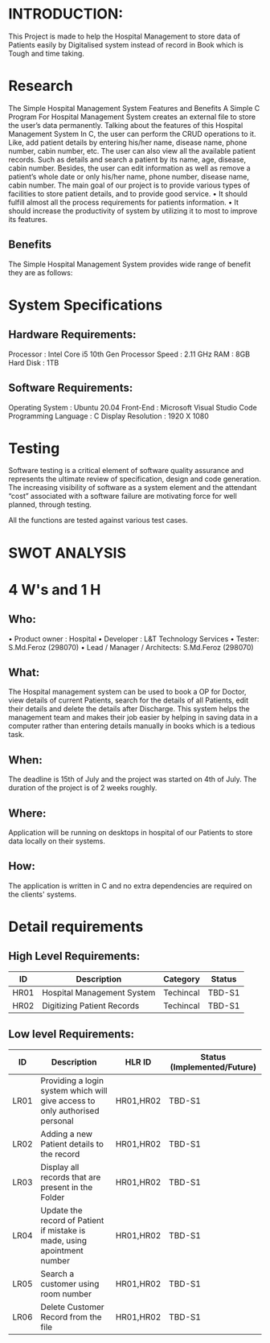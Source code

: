 # INTRODUCTION:
This Project is made to help the Hospital Management to store data of Patients easily by Digitalised system instead of record in Book which is Tough and time taking.
# Research
The Simple Hospital Management System Features and Benefits
A Simple C Program For Hospital Management System creates an external file to store the user’s data permanently. Talking about the features of this Hospital Management System In C, the user can perform the CRUD operations to it. Like, add patient details by entering his/her name, disease name, phone number, cabin number, etc. The user can also view all the available patient records. Such as details and search a patient by its name, age, disease, cabin number. Besides, the user can edit information as well as remove a patient’s whole date or only his/her name, phone number, disease name, cabin number.
The main goal of our project is to provide various types of facilities to store patient details, and to provide good service. 
•	It should fulfill almost all the process requirements for patients information.
•	It should increase the productivity of system by utilizing it to most to improve its features.
## Benefits
The Simple Hospital Management System provides wide range of benefit they are as follows:

# System Specifications
## Hardware Requirements:
 Processor : Intel Core i5 10th Gen
Processor Speed : 2.11 GHz
RAM : 8GB
Hard Disk : 1TB

## Software Requirements:
Operating System : Ubuntu 20.04
Front-End : Microsoft Visual Studio Code
Programming Language : C
Display
Resolution : 1920 X 1080

# Testing
Software testing is a critical element of software quality assurance and represents the ultimate review of specification, design and code generation. The increasing visibility of software as a system element and the attendant “cost” associated with a software failure are motivating force for well planned, through testing.

All the functions are tested against various test cases.

# SWOT ANALYSIS
 
# 4 W's and 1 H
## Who:
•	Product owner : Hospital
•	Developer : L&T Technology Services
•	Tester: S.Md.Feroz (298070)
•	Lead / Manager / Architects: S.Md.Feroz (298070) 
## What:
The Hospital management system can be used to book a OP for Doctor, view details of current Patients, search for the details of all Patients, edit their details and delete the details after Discharge. This system helps the management team and makes their job easier by helping in saving data in a computer rather than entering details manually in books which is a tedious task.
## When:
The deadline is 15th of July and the project was started on 4th of July. The duration of the project is of 2 weeks roughly.
## Where:
Application will be running on desktops in hospital of our Patients to store data locally on their systems.
## How:
The application is written in C and no extra dependencies are required on the clients' systems.

# Detail requirements
## High Level Requirements:
|ID   |	Description	|Category	| Status |
|---  |-------------|----------|--------|
 |HR01|	Hospital Management System	|Techincal	|TBD-S1|
|HR02	| Digitizing Patient Records |	Techincal	| TBD-S1|
## Low level Requirements:
|ID	|Description	| HLR ID	|Status (Implemented/Future)|
|----|------------|--------|--------------------------|
|LR01|	Providing a login system which will give access to only authorised personal |	HR01,HR02 |	TBD-S1 |
|LR02 |	Adding a new Patient details to the record	| HR01,HR02 |	TBD-S1 |
|LR03	| Display all records that are present in the Folder| HR01,HR02	| TBD-S1|
|LR04	| Update the record of Patient if mistake is made, using apointment number	| HR01,HR02 |	TBD-S1 |
|LR05 |	Search a customer using room number |	HR01,HR02	| TBD-S1 |
|LR06	 | Delete Customer Record from the file	| HR01,HR02	|TBD-S1 |

